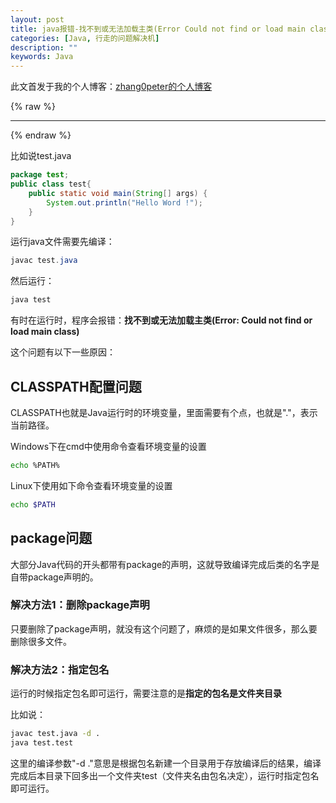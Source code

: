 ```yaml
---
layout: post
title: java报错-找不到或无法加载主类(Error Could not find or load main class)
categories: [Java, 行走的问题解决机]
description: ""
keywords: Java
---
```


此文首发于我的个人博客：[zhang0peter的个人博客](https://zhang0peter.com)         

{% raw %}
***          
{% endraw %}

比如说test.java
```java
package test;
public class test{
    public static void main(String[] args) {
        System.out.println("Hello Word !");
    }
}
```
运行java文件需要先编译：
```java
javac test.java
```
然后运行：
```java
java test
```
有时在运行时，程序会报错：**找不到或无法加载主类(Error: Could not find or load main class)**

这个问题有以下一些原因：
## CLASSPATH配置问题
CLASSPATH也就是Java运行时的环境变量，里面需要有个点，也就是"."，表示当前路径。

Windows下在cmd中使用命令查看环境变量的设置
```bash
echo %PATH%
```
Linux下使用如下命令查看环境变量的设置
```bash
echo $PATH
```
## package问题
大部分Java代码的开头都带有package的声明，这就导致编译完成后类的名字是自带package声明的。
### 解决方法1：删除package声明
只要删除了package声明，就没有这个问题了，麻烦的是如果文件很多，那么要删除很多文件。
### 解决方法2：指定包名
运行的时候指定包名即可运行，需要注意的是**指定的包名是文件夹目录**

比如说：
```sh
javac test.java -d .
java test.test
```
这里的编译参数"-d ."意思是根据包名新建一个目录用于存放编译后的结果，编译完成后本目录下回多出一个文件夹test（文件夹名由包名决定），运行时指定包名即可运行。